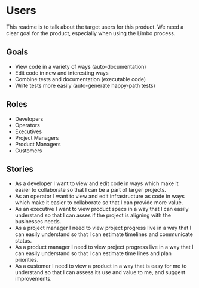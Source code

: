 # Users
This readme is to talk about the target users for this product.
We need a clear goal for the product, especially when using the Limbo process.

## Goals
- View code in a variety of ways (auto-documentation)
- Edit code in new and interesting ways
- Combine tests and documentation (executable code)
- Write tests more easily (auto-generate happy-path tests)

## Roles
- Developers
- Operators
- Executives
- Project Managers
- Product Managers
- Customers

## Stories
- As a developer I want to view and edit code in ways which make it easier to
collaborate so that I can be a part of larger projects.
- As an operator I want to view and edit infrastructure as code in ways which
make it easier to collaborate so that I can provide more value.
- As an executive I want to view product specs in a way that I can easily
understand so that I can asses if the project is aligning with the businesses
needs.
- As a project manager I need to view project progress live in a way that I can
easily understand so that I can estimate timelines and communicate status.
- As a product manager I need to view project progress live in a way that I can
easily understand so that I can estimate time lines and plan priorities.
- As a customer I need to view a product in a way that is easy for me to
understand so that I can assess its use and value to me, and suggest
improvements.
